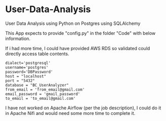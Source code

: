# User-Data-Analysis

User Data Analysis using Python on Postgres using SQLAlchemy

This App expects to provide "config.py" in the folder "Code" with below information.

If i had more time, I could have provided AWS RDS so validated could directly access table contents.

    dialect='postgresql'
    username='postgres'
    password='DBPassword'
    host = "localhost"
    port = "5432"
    database = "BC_UserAnalyzer"
    from_email = 'from_email@gmail.com'
    email_password = 'gmail_password'
    to_email = 'to_email@gmail.com'

I have not worked on Apache Airflow (per the job description), I could do it in Apache Nifi and would need some more time to complete it.